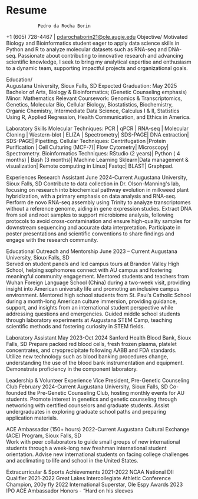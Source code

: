 # Resume
                Pedro da Rocha Borin
 +1 (605) 728-4467 | pdarochaborin21@ole.augie.edu
Objective/
Motivated Biology and Bioinformatics student eager to apply data science skills in Python and R to analyze molecular datasets such as RNA-seq and DNA-seq. Passionate about contributing to innovative research and advancing scientific knowledge, I seek to bring my analytical expertise and enthusiasm to a dynamic team, supporting impactful projects and organizational goals.

Education/                                                                                                                         
Augustana University, Sioux Falls, SD      		                                          Expected Graduation: May 2025
Bachelor of Arts, Biology & Bioinformatics; (Genetic Counseling emphasis)
Minor: Mathematics
Relevant Coursework: Genomics & Transcriptomics, Genetics, Molecular Bio, Cellular Biology, Biostatistics, Biochemistry, Organic Chemistry, Intermediate Data Science, Calculus I & II, Statistics Using R, Applied Regression, Health Communication, and Ethics in America. 
                                                                                                                        
Laboratory Skills
Molecular Techniques: PCR | qPCR | RNA-seq | Molecular Cloning | Western-blot | ELIZA | Spectrometry| SDS-PAGE| DNA extraction| SDS-PAGE| Pipetting.
Cellular Techniques: Centrifugation |Protein Purification | Cell Culturing (MCF-7)| Flow Cytometry| Microscopy| Spectrometry.
Bioinformatics Techniques: RStudio (2 years)| Python ( 4 months) | Bash (3 months)| Machine Learning Sklearn|Data management & visualization| Remote computing in Linux| Fastqc| BLAST| Graphpad.


Experiences
Research Assistant	                     	  			                                      June 2024-Current
Augustana University, Sioux Falls, SD
Contribute to data collection in Dr. Olson-Manning's lab, focusing on research into biochemical pathway evolution in milkweed plant hybridization, with a primary emphasis on data analysis and RNA-seq.
Perform de novo RNA-seq assembly using Trinity to analyze transcriptomes without a reference genome, aiding in gene expression studies.
Extract DNA from soil and root samples to support microbiome analysis, following protocols to avoid cross-contamination and ensure high-quality samples for downstream sequencing and accurate data interpretation.
Participate in poster presentations and scientific conventions to share findings and engage with the research community.

Educational Outreach and Mentorship						          June 2023 – Current
Augustana University,  Sioux Falls, SD								
Served on student panels and led campus tours at Brandon Valley High School, helping sophomores connect with AU campus and fostering meaningful community engagement.
Mentored students and teachers from Wuhan Foreign Language School (China) during a two-week visit, providing insight into American university life and promoting an inclusive campus environment.
Mentored high school students from St. Paul’s Catholic School during a month-long American culture immersion, providing guidance, support, and insights from an international student perspective while addressing questions and emergencies.
Guided middle school students through laboratory experiments at Augustana STEM Camp, teaching scientific methods and fostering curiosity in STEM fields.

Laboratory Assistant	                     	     		                                                     May 2023-Oct 2024
Sanford Health Blood Bank, Sioux Falls, SD
Prepare packed red blood cells, fresh frozen plasma, platelet concentrates, and cryoprecipitate following AABB and FDA standards. 
Utilize new technology such  as blood banking procedures change, understanding the use of the blood bank instrumentation and equipment. Demonstrate proficiency in the component laboratory.

Leadership & Volunteer Experience 
Vice President, Pre-Genetic Counseling Club 				                   February 2024-Current
Augustana University, Sioux Falls, SD
Co-founded the Pre-Genetic Counseling Club, hosting monthly events for AU students.
Promote interest in genetics and genetic counseling through networking with certified counselors and graduate students.
Assist undergraduates in exploring graduate school paths and preparing application materials.

ACE Ambassador (150+ hours)      							       2022-Current 
Augustana Cultural Exchange (ACE) Program, Sioux Falls, SD	                                                                  
Work with peer collaborators to guide small groups of new international students through a week-long new freshman international student orientation.
Advise new international students on facing college challenges and acclimating to life and school in the United States.

Extracurricular & Sports Achievements
2021-2022 NCAA National DII Qualifier
2021-2022 Great Lakes Intercollegiate Athletic Conference Champion, 200y fly
2022 International Superstar, Ole Espy Awards
2023 IPO ACE Ambassador Honors - “Hard on his sleeves
